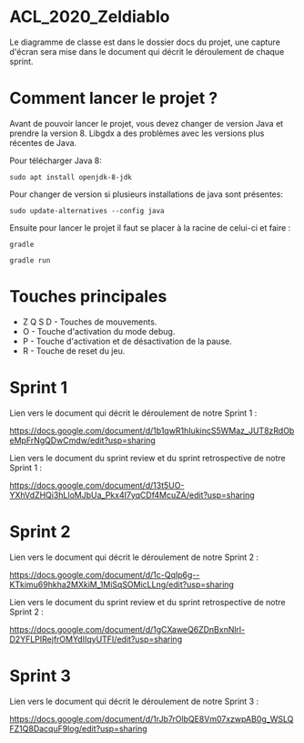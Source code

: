 # ACL_2020_Zeldiablo

Le diagramme de classe est dans le dossier docs du projet, une capture d'écran sera mise dans le document qui décrit le déroulement de chaque sprint.

# Comment lancer le projet ?

Avant de pouvoir lancer le projet, vous devez changer de version Java et prendre la version 8.
Libgdx a des problèmes avec les versions plus récentes de Java.

Pour télécharger Java 8:

`sudo apt install openjdk-8-jdk`

Pour changer de version si plusieurs installations de java sont présentes:

`sudo update-alternatives --config java`

Ensuite pour lancer le projet il faut se placer à la racine de celui-ci et faire :

`gradle`

`gradle run`
  
  
# Touches principales

- Z Q S D - Touches de mouvements.
- O - Touche d'activation du mode debug.
- P - Touche d'activation et de désactivation de la pause.
- R - Touche de reset du jeu.

# Sprint 1

Lien vers le document qui décrit le déroulement de notre Sprint 1 : 

https://docs.google.com/document/d/1b1qwR1hIukincS5WMaz_JUT8zRdObeMpFrNgQDwCmdw/edit?usp=sharing

Lien vers le document du sprint review et du sprint retrospective de notre Sprint 1 :

https://docs.google.com/document/d/13t5UO-YXhVdZHQi3hLloMJbUa_Pkx4I7yqCDf4McuZA/edit?usp=sharing

# Sprint 2

Lien vers le document qui décrit le déroulement de notre Sprint 2 :

https://docs.google.com/document/d/1c-QqIp6g--KTkimu69hkha2MXkiM_1MiSqSOMicLLng/edit?usp=sharing

Lien vers le document du sprint review et du sprint retrospective de notre Sprint 2 :

https://docs.google.com/document/d/1gCXaweQ6ZDnBxnNlrl-D2YFLPIRejfrOMYdIIqyUTFI/edit?usp=sharing

# Sprint 3

Lien vers le document qui décrit le déroulement de notre Sprint 3 :

https://docs.google.com/document/d/1rJb7rOlbQE8Vm07xzwpAB0g_WSLQFZ1Q8DacquF9log/edit?usp=sharing
